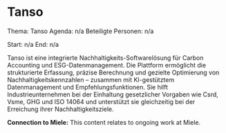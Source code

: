 # Tanso
Thema: Tanso
Agenda: n/a
Beteiligte Personen: n/a

Start: n/a
End: n/a

Tanso ist eine integrierte Nachhaltigkeits-Softwarelösung für Carbon Accounting und ESG-Datenmanagement. Die Plattform ermöglicht die strukturierte Erfassung, präzise Berechnung und gezielte Optimierung von Nachhaltigkeitskennzahlen – zusammen mit KI-gestütztem Datenmanagement und Empfehlungsfunktionen. Sie hilft Industrieunternehmen bei der Einhaltung gesetzlicher Vorgaben wie Csrd, Vsme, GHG und ISO 14064 und unterstützt sie gleichzeitig bei der Erreichung ihrer Nachhaltigkeitsziele.

**Connection to Miele:** This content relates to ongoing work at Miele.
